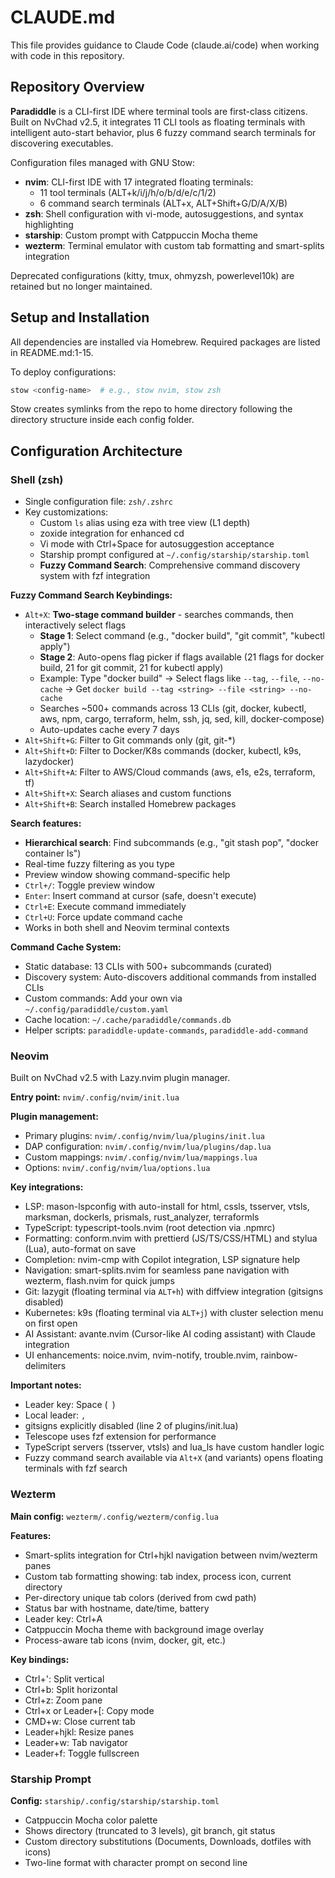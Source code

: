 # CLAUDE.md

This file provides guidance to Claude Code (claude.ai/code) when working with code in this repository.

## Repository Overview

**Paradiddle** is a CLI-first IDE where terminal tools are first-class citizens. Built on NvChad v2.5, it integrates 11 CLI tools as floating terminals with intelligent auto-start behavior, plus 6 fuzzy command search terminals for discovering executables.

Configuration files managed with GNU Stow:
- **nvim**: CLI-first IDE with 17 integrated floating terminals:
  - 11 tool terminals (ALT+k/i/j/h/o/b/d/e/c/1/2)
  - 6 command search terminals (ALT+x, ALT+Shift+G/D/A/X/B)
- **zsh**: Shell configuration with vi-mode, autosuggestions, and syntax highlighting
- **starship**: Custom prompt with Catppuccin Mocha theme
- **wezterm**: Terminal emulator with custom tab formatting and smart-splits integration

Deprecated configurations (kitty, tmux, ohmyzsh, powerlevel10k) are retained but no longer maintained.

## Setup and Installation

All dependencies are installed via Homebrew. Required packages are listed in README.md:1-15.

To deploy configurations:
```bash
stow <config-name>  # e.g., stow nvim, stow zsh
```

Stow creates symlinks from the repo to home directory following the directory structure inside each config folder.

## Configuration Architecture

### Shell (zsh)

- Single configuration file: `zsh/.zshrc`
- Key customizations:
  - Custom `ls` alias using eza with tree view (L1 depth)
  - zoxide integration for enhanced cd
  - Vi mode with Ctrl+Space for autosuggestion acceptance
  - Starship prompt configured at `~/.config/starship/starship.toml`
  - **Fuzzy Command Search**: Comprehensive command discovery system with fzf integration

**Fuzzy Command Search Keybindings:**
- `Alt+X`: **Two-stage command builder** - searches commands, then interactively select flags
  - **Stage 1**: Select command (e.g., "docker build", "git commit", "kubectl apply")
  - **Stage 2**: Auto-opens flag picker if flags available (21 flags for docker build, 21 for git commit, 21 for kubectl apply)
  - Example: Type "docker build" → Select flags like `--tag`, `--file`, `--no-cache` → Get `docker build --tag <string> --file <string> --no-cache`
  - Searches ~500+ commands across 13 CLIs (git, docker, kubectl, aws, npm, cargo, terraform, helm, ssh, jq, sed, kill, docker-compose)
  - Auto-updates cache every 7 days
- `Alt+Shift+G`: Filter to Git commands only (git, git-*)
- `Alt+Shift+D`: Filter to Docker/K8s commands (docker, kubectl, k9s, lazydocker)
- `Alt+Shift+A`: Filter to AWS/Cloud commands (aws, e1s, e2s, terraform, tf)
- `Alt+Shift+X`: Search aliases and custom functions
- `Alt+Shift+B`: Search installed Homebrew packages

**Search features:**
- **Hierarchical search**: Find subcommands (e.g., "git stash pop", "docker container ls")
- Real-time fuzzy filtering as you type
- Preview window showing command-specific help
- `Ctrl+/`: Toggle preview window
- `Enter`: Insert command at cursor (safe, doesn't execute)
- `Ctrl+E`: Execute command immediately
- `Ctrl+U`: Force update command cache
- Works in both shell and Neovim terminal contexts

**Command Cache System:**
- Static database: 13 CLIs with 500+ subcommands (curated)
- Discovery system: Auto-discovers additional commands from installed CLIs
- Custom commands: Add your own via `~/.config/paradiddle/custom.yaml`
- Cache location: `~/.cache/paradiddle/commands.db`
- Helper scripts: `paradiddle-update-commands`, `paradiddle-add-command`

### Neovim

Built on NvChad v2.5 with Lazy.nvim plugin manager.

**Entry point:** `nvim/.config/nvim/init.lua`

**Plugin management:**
- Primary plugins: `nvim/.config/nvim/lua/plugins/init.lua`
- DAP configuration: `nvim/.config/nvim/lua/plugins/dap.lua`
- Custom mappings: `nvim/.config/nvim/lua/mappings.lua`
- Options: `nvim/.config/nvim/lua/options.lua`

**Key integrations:**
- LSP: mason-lspconfig with auto-install for html, cssls, tsserver, vtsls, marksman, dockerls, prismals, rust_analyzer, terraformls
- TypeScript: typescript-tools.nvim (root detection via .npmrc)
- Formatting: conform.nvim with prettierd (JS/TS/CSS/HTML) and stylua (Lua), auto-format on save
- Completion: nvim-cmp with Copilot integration, LSP signature help
- Navigation: smart-splits.nvim for seamless pane navigation with wezterm, flash.nvim for quick jumps
- Git: lazygit (floating terminal via `ALT+h`) with diffview integration (gitsigns disabled)
- Kubernetes: k9s (floating terminal via `ALT+j`) with cluster selection menu on first open
- AI Assistant: avante.nvim (Cursor-like AI coding assistant) with Claude integration
- UI enhancements: noice.nvim, nvim-notify, trouble.nvim, rainbow-delimiters

**Important notes:**
- Leader key: Space (` `)
- Local leader: `,`
- gitsigns explicitly disabled (line 2 of plugins/init.lua)
- Telescope uses fzf extension for performance
- TypeScript servers (tsserver, vtsls) and lua_ls have custom handler logic
- Fuzzy command search available via `Alt+X` (and variants) opens floating terminals with fzf search

### Wezterm

**Main config:** `wezterm/.config/wezterm/config.lua`

**Features:**
- Smart-splits integration for Ctrl+hjkl navigation between nvim/wezterm panes
- Custom tab formatting showing: tab index, process icon, current directory
- Per-directory unique tab colors (derived from cwd path)
- Status bar with hostname, date/time, battery
- Leader key: Ctrl+A
- Catppuccin Mocha theme with background image overlay
- Process-aware tab icons (nvim, docker, git, etc.)

**Key bindings:**
- Ctrl+': Split vertical
- Ctrl+b: Split horizontal
- Ctrl+z: Zoom pane
- Ctrl+x or Leader+[: Copy mode
- CMD+w: Close current tab
- Leader+hjkl: Resize panes
- Leader+w: Tab navigator
- Leader+f: Toggle fullscreen

### Starship Prompt

**Config:** `starship/.config/starship/starship.toml`

- Catppuccin Mocha color palette
- Shows directory (truncated to 3 levels), git branch, git status
- Custom directory substitutions (Documents, Downloads, dotfiles with icons)
- Two-line format with character prompt on second line

